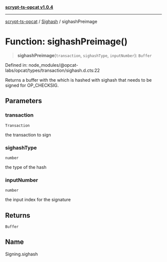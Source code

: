 [**scrypt-ts-opcat v1.0.4**](../../../README.md)

***

[scrypt-ts-opcat](../../../README.md) / [Sighash](../README.md) / sighashPreimage

# Function: sighashPreimage()

> **sighashPreimage**(`transaction`, `sighashType`, `inputNumber`): `Buffer`

Defined in: node\_modules/@opcat-labs/opcat/types/transaction/sighash.d.cts:22

Returns a buffer with the which is hashed with sighash that needs to be signed
for OP_CHECKSIG.

## Parameters

### transaction

`Transaction`

the transaction to sign

### sighashType

`number`

the type of the hash

### inputNumber

`number`

the input index for the signature

## Returns

`Buffer`

## Name

Signing.sighash
